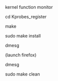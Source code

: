 kernel function monitor



cd Kprobes_register

make

sudo make install

dmesg

(launch firefox)

dmesg

sudo make clean
